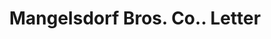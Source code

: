 ---
doi: 10.7916/D8R79SF1
date_other: '1918'
date_other_textual: '1918'
form: correspondence
genre:
- Letters (correspondence)
name:
- Mangelsdorf Bros. Co.
object_in_context_url: https://biggert.cul.columbia.edu/items/view/ave_biggert_01842
subject_hierarchical_geographic:
- Atchison, Kansas, United States
subject_name:
- Mangelsdorf Bros. Co.
title: Mangelsdorf Bros. Co.. Letter
sort_title: Mangelsdorf Bros. Co.. Letter
call_number: ave_biggert_01842
coordinates:
- 39.5625,-95.12833333333333
pid: ave_biggert_01842
identifiers: ave_biggert_01842
thumbnail: https://derivativo-2.library.columbia.edu/iiif/2/ldpd:490635/full/!256,256/0/native.jpg
permalink: "/items/ave_biggert_01842/"
layout: iiif-image-page
---